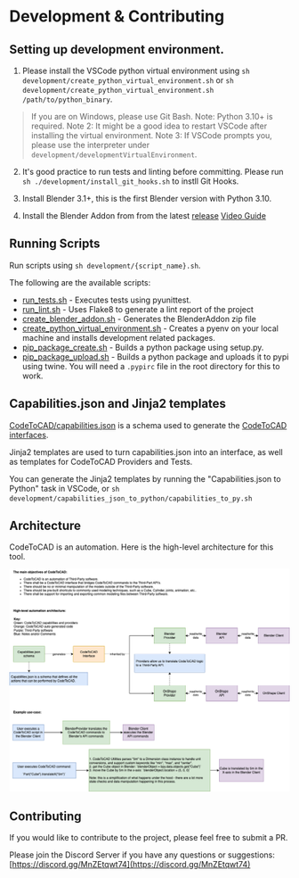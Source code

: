 # Development & Contributing

## Setting up development environment.

1. Please install the VSCode python virtual environment using
   `sh development/create_python_virtual_environment.sh`
   or
   `sh development/create_python_virtual_environment.sh /path/to/python_binary`.

> If you are on Windows, please use Git Bash.
> Note: Python 3.10+ is required.
> Note 2: It might be a good idea to restart VSCode after installing the virtual environment.
> Note 3: If VSCode prompts you, please use the interpreter under `development/developmentVirtualEnvironment`.

2. It's good practice to run tests and linting before committing. Please run `sh ./development/install_git_hooks.sh` to instll Git Hooks.

3. Install Blender 3.1+, this is the first Blender version with Python 3.10.

4. Install the Blender Addon from from the latest [release](https://github.com/CodeToCAD/CodeToCAD/releases) [Video Guide](https://youtu.be/YD_4nj0QUJ4)

## Running Scripts

Run scripts using `sh development/{script_name}.sh`.

The following are the available scripts:

- [run_tests.sh](./run_tests.sh) - Executes tests using pyunittest.
- [run_lint.sh](./run_lint.sh) - Uses Flake8 to generate a lint report of the project
- [create_blender_addon.sh](./create_blender_addon.sh) - Generates the BlenderAddon zip file
- [create_python_virtual_environment.sh](./create_python_virtual_environment.sh) - Creates a pyenv on your local machine and installs development related packages.
- [pip_package_create.sh](./pip_package_create.sh) - Builds a python package using setup.py.
- [pip_package_upload.sh](./pip_package_upload.sh) - Builds a python package and uploads it to pypi using twine. You will need a `.pypirc` file in the root directory for this to work.

## Capabilities.json and Jinja2 templates

[CodeToCAD/capabilities.json](./CodeToCAD/capabilities.json) is a schema used to generate the [CodeToCAD interfaces](./CodeToCAD/interfaces/).

Jinja2 templates are used to turn capabilities.json into an interface, as well as templates for CodeToCAD Providers and Tests.

You can generate the Jinja2 templates by running the "Capabilities.json to Python" task in VSCode, or `sh development/capabilities_json_to_python/capabilities_to_py.sh`

## Architecture

CodeToCAD is an automation. Here is the high-level architecture for this tool.

![Architecture](https://raw.githubusercontent.com/CodeToCAD/CodeToCAD/develop/docs/CodeToCAD%20architecture%20overview.drawio.png)

## Contributing

If you would like to contribute to the project, please feel free to submit a PR.

Please join the Discord Server if you have any questions or suggestions: [https://discord.gg/MnZEtqwt74](https://discord.gg/MnZEtqwt74)
